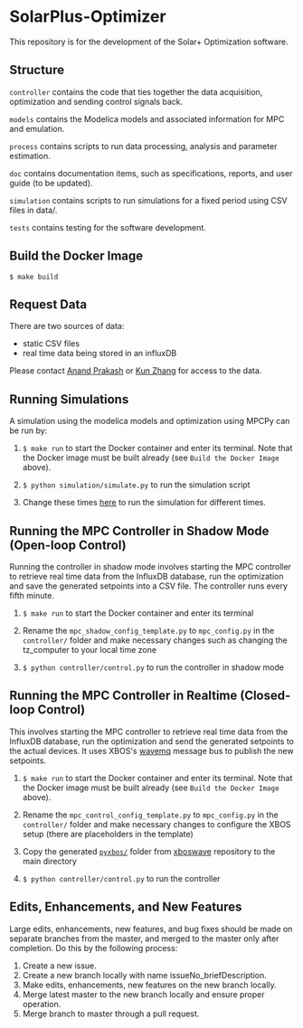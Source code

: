 # SolarPlus-Optimizer
This repository is for the development of the Solar+ Optimization software.  

## Structure
``controller`` contains the code that ties together the data acquisition, optimization and sending control signals back.

``models`` contains the Modelica models and associated information for MPC and emulation.

``process`` contains scripts to run data processing, analysis and parameter estimation.

``doc`` contains documentation items, such as specifications, reports, and user guide (to be updated).

``simulation`` contains scripts to run simulations for a fixed period using CSV files in data/.

``tests`` contains testing for the software development.

## Build the Docker Image
``$ make build``

## Request Data
There are two sources of data:
* static CSV files
* real time data being stored in an influxDB

Please contact [Anand Prakash](mailto:akprakash@lbl.gov) or [Kun Zhang](mailto:kunzhang@lbl.gov) for access to the data.

## Running Simulations 
A simulation using the modelica models and optimization using MPCPy can be run by:

1. ``$ make run`` to start the Docker container and enter its terminal.  Note that the Docker image must be built already (see ``Build the Docker Image`` above).

2. ``$ python simulation/simulate.py`` to run the simulation script

3. Change these times [here](https://github.com/LBNL-ETA/SolarPlus-Optimizer/blob/master/simulation/simulate.py#L21-L22) to run the simulation for different times. 

## Running the MPC Controller in Shadow Mode (Open-loop Control)
Running the controller in shadow mode involves starting the MPC controller to retrieve real time data from the InfluxDB database, run the optimization and save the generated setpoints into a CSV file. The controller runs every fifth minute. 

1. ``$ make run`` to start the Docker container and enter its terminal

2. Rename the ``mpc_shadow_config_template.py`` to ``mpc_config.py`` in the ``controller/`` folder and make necessary changes such as changing the tz_computer to your local time zone

3. ``$ python controller/control.py`` to run the controller in shadow mode

## Running the MPC Controller in Realtime (Closed-loop Control)

This involves starting the MPC controller to retrieve real time data from the InfluxDB database, run the optimization and send the generated setpoints to the actual devices. It uses XBOS's [wavemq](https://github.com/immesys/wavemq) message bus to publish the new setpoints.

1. ``$ make run`` to start the Docker container and enter its terminal.  Note that the Docker image must be built already (see ``Build the Docker Image`` above).

2. Rename the ``mpc_control_config_template.py`` to ``mpc_config.py`` in the ``controller/`` folder and make necessary changes to configure the XBOS setup (there are placeholders in the template)

3. Copy the generated [``pyxbos/``](https://github.com/gtfierro/xboswave/tree/master/python/pyxbos/pyxbos) folder from [xboswave](github.com/gtfierro/xboswave) repository to the main directory

4. ``$ python controller/control.py`` to run the controller

## Edits, Enhancements, and New Features
Large edits, enhancements, new features, and bug fixes should be made on separate branches from the master, and merged to the master only after completion. Do this by the following process:

1) Create a new issue.
2) Create a new branch locally with name issueNo_briefDescription.
3) Make edits, enhancements, new features on the new branch locally.
4) Merge latest master to the new branch locally and ensure proper operation.
5) Merge branch to master through a pull request.
